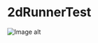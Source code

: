 # 2dRunnerTest
![Image alt](https://ltdfoto.ru/images/2022/12/20/IZOBRAZENIE_2022-12-20_010434974.png)
